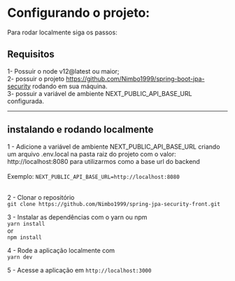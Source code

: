 # Configurando o projeto:
Para rodar localmente siga os passos:

## Requisitos
1- Possuir o node v12@latest ou maior;<br>
2- possuir o projeto https://github.com/Nimbo1999/spring-boot-jpa-security rodando em sua máquina.<br>
3- possuir a variável de ambiente NEXT_PUBLIC_API_BASE_URL configurada.

<hr>

## instalando e rodando localmente

1 - Adicione a variável de ambiente NEXT_PUBLIC_API_BASE_URL criando um arquivo .env.local na pasta raiz do projeto com o valor: http://localhost:8080 para utilizarmos como a base url do backend<br><br>
Exemplo: ```NEXT_PUBLIC_API_BASE_URL=http://localhost:8080```<br><br>

2 - Clonar o repositório<br>
```git clone https://github.com/Nimbo1999/spring-jpa-security-front.git```

3 - Instalar as dependências com o yarn ou npm<br>
```yarn install```<br>
or<br>
```npm install```

4 - Rode a aplicação localmente com <br>
```yarn dev```<br>

5 - Acesse a aplicação em ```http://localhost:3000```
